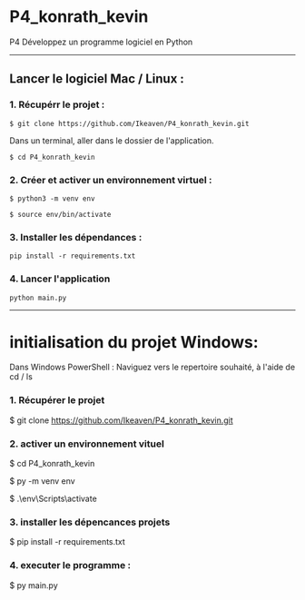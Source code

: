 # P4_konrath_kevin

P4 Développez un programme logiciel en Python

____
## Lancer le logiciel Mac / Linux :


### 1. Récupérr le projet : 

`$ git clone https://github.com/Ikeaven/P4_konrath_kevin.git`


Dans un terminal, aller dans le dossier de l'application. 

`$ cd P4_konrath_kevin`
### 2. Créer et activer un environnement virtuel :

`$ python3 -m venv env`

`$ source env/bin/activate`

### 3. Installer les dépendances : 

`pip install -r requirements.txt`

### 4. Lancer l'application 

`python main.py`


____
# initialisation du projet Windows:

Dans Windows PowerShell : Naviguez vers le repertoire souhaité, à l'aide de cd / ls

### 1. Récupérer le projet

$ git clone https://github.com/Ikeaven/P4_konrath_kevin.git

### 2. activer un environnement vituel

$ cd P4_konrath_kevin 

$ py -m venv env 

$ .\env\Scripts\activate

### 3. installer les dépencances projets

$ pip install -r requirements.txt

### 4. executer le programme :

$ py main.py